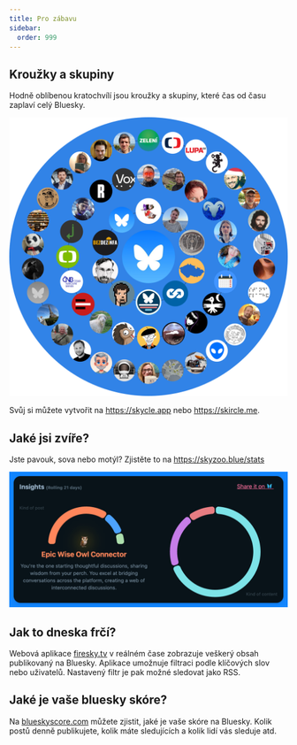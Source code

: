 ```yaml
---
title: Pro zábavu
sidebar:
  order: 999
---
```


## Kroužky a skupiny

Hodně oblíbenou kratochvílí jsou kroužky a skupiny, které čas od času zaplaví celý Bluesky.

[![](skycle.png)](https://skycle.app/@bsky.cz)

Svůj si můžete vytvořit na https://skycle.app nebo https://skircle.me.


## Jaké jsi zvíře?

Jste pavouk, sova nebo motýl? Zjistěte to na https://skyzoo.blue/stats

![](zoo.png)

## Jak to dneska frčí?

Webová aplikace [firesky.tv](https://firesky.tv/) v reálném čase zobrazuje veškerý obsah publikovaný na Bluesky.
Aplikace umožnuje filtraci podle klíčových slov nebo uživatelů. Nastavený filtr je pak možné sledovat jako RSS.


## Jaké je vaše bluesky skóre?

Na [blueskyscore.com](https://blueskyscore.com]) můžete zjistit, jaké je vaše skóre na Bluesky.
Kolik postů denně publikujete, kolik máte sledujících a kolik lidí vás sleduje atd.